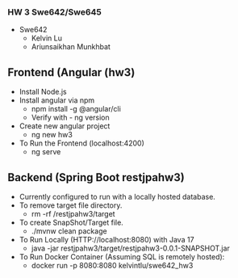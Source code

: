 ### HW 3 Swe642/Swe645
  - Swe642
    - Kelvin Lu
    - Ariunsaikhan Munkhbat

## Frontend (Angular (hw3)
  - Install Node.js
  - Install angular via npm
    - npm install -g @angular/cli
    - Verify with - ng version
  - Create new angular project
    - ng new hw3
  - To Run the Frontend (localhost:4200)
    -  ng serve
## Backend (Spring Boot restjpahw3)
  - Currently configured to run with a locally hosted database.
  - To remove target file directory. 
    - rm -rf /restjpahw3/target
  - To create SnapShot/Target file.
    - ./mvnw clean package
  - To Run Locally (HTTP://localhost:8080) with Java 17
    - java -jar restjpahw3/target/restjpahw3-0.0.1-SNAPSHOT.jar
  - To Run Docker Container (Assuming SQL is remotely hosted):
    - docker run -p 8080:8080 kelvintlu/swe642_hw3
   
